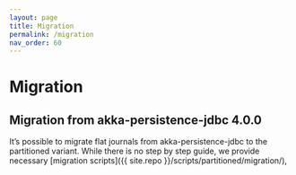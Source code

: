 ```yaml
---
layout: page
title: Migration
permalink: /migration
nav_order: 60
---
```


# Migration

## Migration from akka-persistence-jdbc 4.0.0
It’s possible to migrate flat journals from akka-persistence-jdbc to the partitioned variant. While there is no step by step guide, we provide necessary [migration scripts]({{ site.repo }}/scripts/partitioned/migration/),
